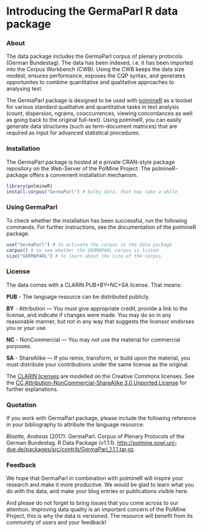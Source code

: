 
<!-- README.md is generated from README.Rmd. Please edit that file -->
Introducing the GermaParl R data package
========================================

### About

The data package includes the GermaParl corpus of plenary protocols (German Bundestag). The data has been indexed, i.e. it has been imported into the Corpus Workbench (CWB). Using the CWB keeps the data size modest, ensures performance, exposes the CQP syntax, and generates opportunites to combine quantitative and qualitative approaches to analysing text.

The GermaParl package is designed to be used with [polmineR](https://cran.r-project.org/package=polmineR) as a toolset for various standard qualitative and quantitative tasks in text analysis (count, dispersion, ngrams, cooccurrences, viewing concordances as well as going back to the original full-text). Using polmineR, you can easily generate data structures (such as term-document matrices) that are required as input for advanced statistical procedures.

### Installation

The GermaParl package is hosted at a private CRAN-style package repository on the Web-Server of the PolMine Project. The polmineR-package offers a convenient installation mechanism.

``` r
library(polmineR)
install.corpus("GermaParl") # bulky data, that may take a while
```

### Using GermaParl

To check whether the installation has been successful, run the following commands. For further instructions, see the documentation of the polmineR package.

``` r
use("GermaParl") # to activate the corpus in the data package
corpus() # to see whether the GERMAPARL corpus is listed
size("GERMAPARL") # to learn about the size of the corpus
```

### License

The data comes with a CLARIN PUB+BY+NC+SA license. That means:

**PUB** - The language resource can be distributed publicly.

**BY** - Attribution — You must give appropriate credit, provide a link to the license, and indicate if changes were made. You may do so in any reasonable manner, but not in any way that suggests the licensor endorses you or your use.

**NC** - NonCommercial — You may not use the material for commercial purposes.

**SA** - ShareAlike — If you remix, transform, or build upon the material, you must distribute your contributions under the same license as the original.

The [CLARIN licenses](https://www.clarin.eu/content/license-categories) are modelled on the Creative Commons licenses. See the [CC Attribution-NonCommercial-ShareAlike 3.0 Unported License](https://creativecommons.org/licenses/by-nc-sa/3.0/) for further explanations.

### Quotation

If you work with GermaParl package, please include the following reference in your bibliography to attribute the language resource:

*Blaette, Andreas* (2017): GermaParl. Corpus of Plenary Protocols of the German Bundestag. R Data Package (v1.1.1). <http://polmine.sowi.uni-due.de/packages/src/contrib/GermaParl_1.1.1.tar.gz>.

### Feedback

We hope that GermaParl in combination with polmineR will inspire your research and make it more productive. We would be glad to learn what you do with the data, and make your blog entries or publications visible here.

And please do not forget to bring issues that you come across to our attention. Improving data quality is an important concern of the PolMine Project, this is why the data is versioned. The resource will benefit from its community of users and your feedback!
